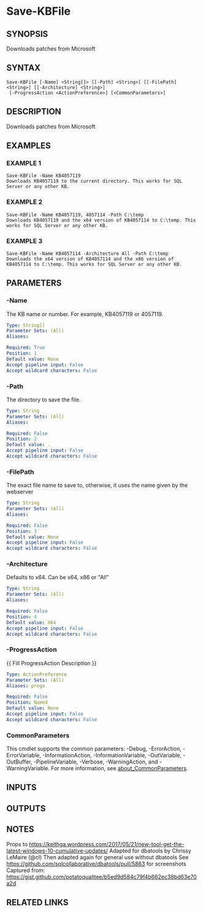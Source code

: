 # Save-KBFile

## SYNOPSIS
Downloads patches from Microsoft

## SYNTAX

```
Save-KBFile [-Name] <String[]> [[-Path] <String>] [[-FilePath] <String>] [[-Architecture] <String>]
 [-ProgressAction <ActionPreference>] [<CommonParameters>]
```

## DESCRIPTION
Downloads patches from Microsoft

## EXAMPLES

### EXAMPLE 1
```
Save-KBFile -Name KB4057119
Downloads KB4057119 to the current directory. This works for SQL Server or any other KB.
```

### EXAMPLE 2
```
Save-KBFile -Name KB4057119, 4057114 -Path C:\temp
Downloads KB4057119 and the x64 version of KB4057114 to C:\temp. This works for SQL Server or any other KB.
```

### EXAMPLE 3
```
Save-KBFile -Name KB4057114 -Architecture All -Path C:\temp
Downloads the x64 version of KB4057114 and the x86 version of KB4057114 to C:\temp. This works for SQL Server or any other KB.
```

## PARAMETERS

### -Name
The KB name or number.
For example, KB4057119 or 4057119.

```yaml
Type: String[]
Parameter Sets: (All)
Aliases:

Required: True
Position: 1
Default value: None
Accept pipeline input: False
Accept wildcard characters: False
```

### -Path
The directory to save the file.

```yaml
Type: String
Parameter Sets: (All)
Aliases:

Required: False
Position: 2
Default value: .
Accept pipeline input: False
Accept wildcard characters: False
```

### -FilePath
The exact file name to save to, otherwise, it uses the name given by the webserver

```yaml
Type: String
Parameter Sets: (All)
Aliases:

Required: False
Position: 3
Default value: None
Accept pipeline input: False
Accept wildcard characters: False
```

### -Architecture
Defaults to x64.
Can be x64, x86 or "All"

```yaml
Type: String
Parameter Sets: (All)
Aliases:

Required: False
Position: 4
Default value: X64
Accept pipeline input: False
Accept wildcard characters: False
```

### -ProgressAction
{{ Fill ProgressAction Description }}

```yaml
Type: ActionPreference
Parameter Sets: (All)
Aliases: proga

Required: False
Position: Named
Default value: None
Accept pipeline input: False
Accept wildcard characters: False
```

### CommonParameters
This cmdlet supports the common parameters: -Debug, -ErrorAction, -ErrorVariable, -InformationAction, -InformationVariable, -OutVariable, -OutBuffer, -PipelineVariable, -Verbose, -WarningAction, and -WarningVariable. For more information, see [about_CommonParameters](http://go.microsoft.com/fwlink/?LinkID=113216).

## INPUTS

## OUTPUTS

## NOTES
Props to https://keithga.wordpress.com/2017/05/21/new-tool-get-the-latest-windows-10-cumulative-updates/
Adapted for dbatools by Chrissy LeMaire (@cl)
Then adapted again for general use without dbatools
See https://github.com/sqlcollaborative/dbatools/pull/5863 for screenshots
Captured from: https://gist.github.com/potatoqualitee/b5ed9d584c79f4b662ec38bd63e70a2d

## RELATED LINKS
